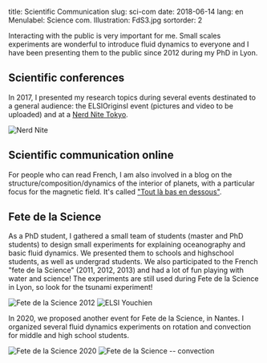title: Scientific Communication 
slug: sci-com
date: 2018-06-14
lang: en
Menulabel: Science com.
Illustration: FdS3.jpg
sortorder: 2

Interacting with the public is very important for me. Small scales experiments are wonderful to introduce fluid dynamics to everyone and I have been presenting them to the public since 2012 during my PhD in Lyon. 



## Scientific conferences

In 2017, I presented my research topics during several events destinated to a general audience: the ELSIOriginsI event (pictures and video to be uploaded) and at a [Nerd Nite Tokyo](https://tokyo.nerdnite.com/).

![Nerd Nite]({filename}/images/NerdNite.jpg)

## Scientific communication online

For people who can read French, I am also involved in a blog on the structure/composition/dynamics of the interior of planets, with a particular focus for the magnetic field. It's called ["Tout là bas en dessous"](https://toutlabasendessous.wordpress.com/).

## Fete de la Science

As a PhD student, I gathered a small team of students (master and PhD students) to design small experiments for explaining oceanography and basic fluid dynamics. We presented them to schools and highschool students, as well as undergrad students. We also participated to the French "fete de la Science" (2011, 2012, 2013) and had a lot of fun playing with water and science! The experiments are still used during Fete de la Science in Lyon, so look for the tsunami experiment!

![Fete de la Science 2012]({filename}/images/FdS1.jpg)
![ELSI Youchien]({filename}/images/youchien.jpg)

In 2020, we proposed another event for Fete de la Science, in Nantes. I organized several fluid dynamics experiments on rotation and convection for middle and high school students. 

![Fete de la Science 2020]({filename}/images/FdS20-1.jpg)
![Fete de la Science -- convection]({filename}/images/eau_convection.gif)